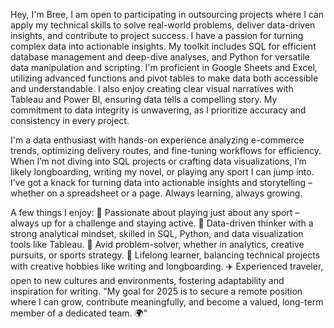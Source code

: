 


Hey, I'm Bree, I am open to participating in outsourcing projects where I can apply my technical skills to solve real-world problems, deliver data-driven insights, and contribute to project success.
I have a passion for turning complex data into actionable insights. My toolkit includes SQL for efficient database management and deep-dive analyses, and Python for versatile data manipulation and scripting. I'm proficient in Google Sheets and Excel, utilizing advanced functions and pivot tables to make data both accessible and understandable. I also enjoy creating clear visual narratives with Tableau and Power BI, ensuring data tells a compelling story. My commitment to data integrity is unwavering, as I prioritize accuracy and consistency in every project. 


I'm a data enthusiast with hands-on experience analyzing e-commerce trends, optimizing delivery routes, and fine-tuning workflows for efficiency.
When I’m not diving into SQL projects or crafting data visualizations, I’m likely longboarding, writing my novel, or playing any sport I can jump into. 
I’ve got a knack for turning data into actionable insights and storytelling – whether on a spreadsheet or a page. 
Always learning, always growing.

A few things I enjoy:
🏅 Passionate about playing just about any sport – always up for a challenge and staying active.
🧠 Data-driven thinker with a strong analytical mindset, skilled in SQL, Python, and data visualization tools like Tableau.
🧩 Avid problem-solver, whether in analytics, creative pursuits, or sports strategy.
🌱 Lifelong learner, balancing technical projects with creative hobbies like writing and longboarding.
✈️ Experienced traveler, open to new cultures and environments, fostering adaptability and inspiration for writing.
"My goal for 2025 is to secure a remote position where I can grow, contribute meaningfully, and become a valued, long-term member of a dedicated team. 🌍"
